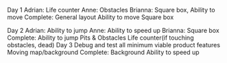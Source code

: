 Day 1
Adrian: Life counter
Anne: Obstacles
Brianna: Square box, Ability to move
Complete:
General layout
Ability to move
Square box

Day 2
Adrian: Ability to jump
Anne: Ability to speed up
Brianna: Square box
Complete:
Ability to jump
Pits & Obstacles
Life counter(if touching obstacles, dead)
Day 3
Debug and test all minimum viable product features
Moving map/background
Complete:
Background
Ability to speed up
